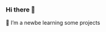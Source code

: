 ### Hi there 👋
🌱 I’m a newbe learning some projects
<!--
**Riccci/Riccci** is a ✨ _special_ ✨ repository because its `README.md` (this file) appears on your GitHub profile.

Here are some ideas to get you started:

- 🌱 I’m a newbe learning some projects ...



